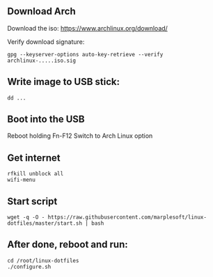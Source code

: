 ## Download Arch

Download the iso: https://www.archlinux.org/download/
    
Verify download signature:

    gpg --keyserver-options auto-key-retrieve --verify archlinux-.....iso.sig

## Write image to USB stick:

    dd ...
    
## Boot into the USB

Reboot holding Fn-F12
Switch to Arch Linux option

## Get internet

    rfkill unblock all
    wifi-menu
    
## Start script

    wget -q -O - https://raw.githubusercontent.com/marplesoft/linux-dotfiles/master/start.sh | bash

## After done, reboot and run:

    cd /root/linux-dotfiles
    ./configure.sh